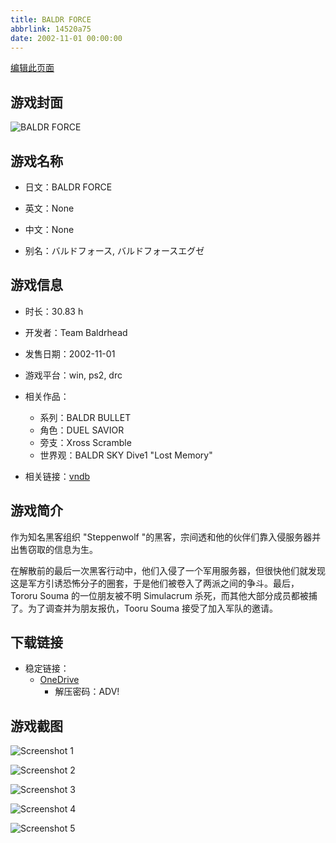 ```yaml
---
title: BALDR FORCE
abbrlink: 14520a75
date: 2002-11-01 00:00:00
---
```

[编辑此页面](https://github.com/ACG-3/ADV3-source/blob/main/source/_posts/games/BALDR%20FORCE.md)

## 游戏封面

![BALDR FORCE](https://pan.timero.xyz/onedrive/img_lib_001/BALDR%20FORCE_cover.avif)


## 游戏名称

- 日文：BALDR FORCE
- 英文：None
- 中文：None

- 别名：バルドフォース, バルドフォースエグゼ


## 游戏信息

- 时长：30.83 h
- 开发者：Team Baldrhead
- 发售日期：2002-11-01
- 游戏平台：win, ps2, drc
- 相关作品：
   - 系列：BALDR BULLET
   - 角色：DUEL SAVIOR
   - 旁支：Xross Scramble
   - 世界观：BALDR SKY Dive1 "Lost Memory"

- 相关链接：[vndb](https://vndb.org/v221)


## 游戏简介

作为知名黑客组织 "Steppenwolf "的黑客，宗间透和他的伙伴们靠入侵服务器并出售窃取的信息为生。

在解散前的最后一次黑客行动中，他们入侵了一个军用服务器，但很快他们就发现这是军方引诱恐怖分子的圈套，于是他们被卷入了两派之间的争斗。最后，Tororu Souma 的一位朋友被不明 Simulacrum 杀死，而其他大部分成员都被捕了。为了调查并为朋友报仇，Tooru Souma 接受了加入军队的邀请。




## 下载链接

- 稳定链接：
    - [OneDrive](https://pan.timero.xyz/onedrive/adv_lib_001/BALDR%20FORCE)
        - 解压密码：ADV!



## 游戏截图


![Screenshot 1](https://pan.timero.xyz/onedrive/img_lib_001/BALDR%20FORCE_Screenshot_1.avif)

![Screenshot 2](https://pan.timero.xyz/onedrive/img_lib_001/BALDR%20FORCE_Screenshot_2.avif)

![Screenshot 3](https://pan.timero.xyz/onedrive/img_lib_001/BALDR%20FORCE_Screenshot_3.avif)

![Screenshot 4](https://pan.timero.xyz/onedrive/img_lib_001/BALDR%20FORCE_Screenshot_4.avif)

![Screenshot 5](https://pan.timero.xyz/onedrive/img_lib_001/BALDR%20FORCE_Screenshot_5.avif)

